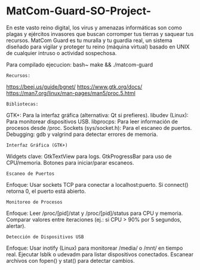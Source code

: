 # MatCom-Guard-SO-Project-
En este vasto reino digital, los virus y amenazas informáticas son como plagas y ejércitos invasores que buscan corromper tus tierras y saquear tus recursos. MatCom Guard es tu muralla y tu guardia real, un sistema diseñado para vigilar y proteger tu reino (máquina virtual) basado en UNIX de cualquier intruso o actividad sospechosa.

Para compilado ejecucion:
bash~    make && ./matcom-guard

    Recursos:

https://beej.us/guide/bgnet/
https://www.gtk.org/docs/
https://man7.org/linux/man-pages/man5/proc.5.html

    Bibliotecas:

GTK+: Para la interfaz gráfica (alternativa: Qt si prefieres).
libudev (Linux): Para monitorear dispositivos USB.
libprocps: Para leer información de procesos desde /proc.
Sockets (sys/socket.h): Para el escaneo de puertos.
Debugging: gdb y valgrind para detectar errores de memoria.

    Interfaz Gráfica (GTK+)

Widgets clave:
GtkTextView para logs.
GtkProgressBar para uso de CPU/memoria.
Botones para iniciar/parar escaneos.

    Escaneo de Puertos

Enfoque:
Usar sockets TCP para conectar a localhost:puerto.
Si connect() retorna 0, el puerto está abierto.


    Monitoreo de Procesos

Enfoque:
Leer /proc/[pid]/stat y /proc/[pid]/status para CPU y memoria.
Comparar valores entre iteraciones (ej.: si CPU > 90% por 5 segundos, alertar).

    Detección de Dispositivos USB

Enfoque:
Usar inotify (Linux) para monitorear /media/ o /mnt/ en tiempo real.
Ejecutar lsblk o udevadm para listar dispositivos conectados.
Escanear archivos con fopen() y stat() para detectar cambios.
